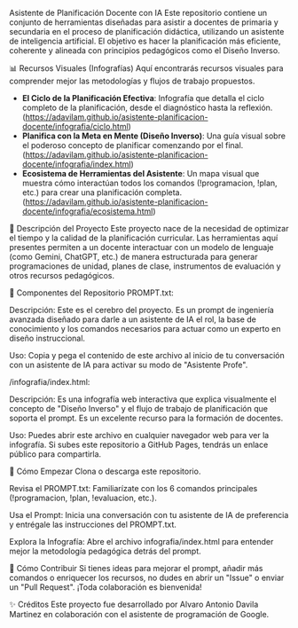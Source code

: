 Asistente de Planificación Docente con IA
Este repositorio contiene un conjunto de herramientas diseñadas para asistir a docentes de primaria y secundaria en el proceso de planificación didáctica, utilizando un asistente de inteligencia artificial. El objetivo es hacer la planificación más eficiente, coherente y alineada con principios pedagógicos como el Diseño Inverso.

📊 Recursos Visuales (Infografías) 
Aquí encontrarás recursos visuales para comprender mejor las metodologías y flujos de trabajo propuestos.
* **El Ciclo de la Planificación Efectiva**: Infografía que detalla el ciclo completo de la planificación, desde el diagnóstico hasta la reflexión. (https://adavilam.github.io/asistente-planificacion-docente/infografia/ciclo.html)
* **Planifica con la Meta en Mente (Diseño Inverso)**: Una guía visual sobre el poderoso concepto de planificar comenzando por el final. (https://adavilam.github.io/asistente-planificacion-docente/infografia/index.html)
* **Ecosistema de Herramientas del Asistente**: Un mapa visual que muestra cómo interactúan todos los comandos (!programacion, !plan, etc.) para crear una planificación completa. (https://adavilam.github.io/asistente-planificacion-docente/infografia/ecosistema.html)

📜 Descripción del Proyecto
Este proyecto nace de la necesidad de optimizar el tiempo y la calidad de la planificación curricular. Las herramientas aquí presentes permiten a un docente interactuar con un modelo de lenguaje (como Gemini, ChatGPT, etc.) de manera estructurada para generar programaciones de unidad, planes de clase, instrumentos de evaluación y otros recursos pedagógicos.

🧰 Componentes del Repositorio
PROMPT.txt:

Descripción: Este es el cerebro del proyecto. Es un prompt de ingeniería avanzada diseñado para darle a un asistente de IA el rol, la base de conocimiento y los comandos necesarios para actuar como un experto en diseño instruccional.

Uso: Copia y pega el contenido de este archivo al inicio de tu conversación con un asistente de IA para activar su modo de "Asistente Profe".

/infografia/index.html:

Descripción: Es una infografía web interactiva que explica visualmente el concepto de "Diseño Inverso" y el flujo de trabajo de planificación que soporta el prompt. Es un excelente recurso para la formación de docentes.

Uso: Puedes abrir este archivo en cualquier navegador web para ver la infografía. Si subes este repositorio a GitHub Pages, tendrás un enlace público para compartirla.

🚀 Cómo Empezar
Clona o descarga este repositorio.

Revisa el PROMPT.txt: Familiarízate con los 6 comandos principales (!programacion, !plan, !evaluacion, etc.).

Usa el Prompt: Inicia una conversación con tu asistente de IA de preferencia y entrégale las instrucciones del PROMPT.txt.

Explora la Infografía: Abre el archivo infografia/index.html para entender mejor la metodología pedagógica detrás del prompt.

🤝 Cómo Contribuir
Si tienes ideas para mejorar el prompt, añadir más comandos o enriquecer los recursos, no dudes en abrir un "Issue" o enviar un "Pull Request". ¡Toda colaboración es bienvenida!

✨ Créditos
Este proyecto fue desarrollado por Alvaro Antonio Davila Martinez en colaboración con el asistente de programación de Google.
